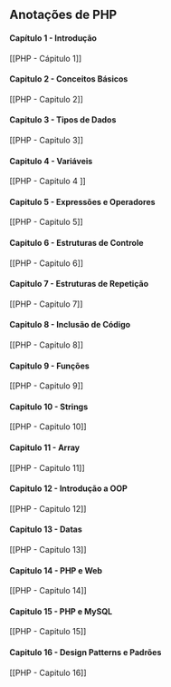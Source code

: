 ## Anotações de PHP

#### Capítulo 1 - Introdução 
[[PHP - Cápitulo 1]]

#### Capitulo 2 - Conceitos Básicos
[[PHP - Capitulo 2]]

#### Capitulo 3 - Tipos de Dados
[[PHP - Capitulo 3]]

#### Capitulo 4 - Variáveis
[[PHP - Capitulo 4 ]]

#### Capitulo 5 - Expressões e Operadores
[[PHP - Capitulo 5]]

#### Capitulo 6  - Estruturas de Controle
[[PHP - Capitulo 6]]

#### Capitulo 7  - Estruturas de Repetição
[[PHP - Capitulo 7]]

#### Capitulo 8  - Inclusão de Código
[[PHP - Capitulo 8]]

#### Capitulo 9 - Funções
[[PHP - Capitulo 9]]

#### Capitulo 10 - Strings
[[PHP - Capitulo 10]]

#### Capitulo 11 - Array
[[PHP - Capitulo 11]]

#### Capitulo 12 - Introdução a OOP
[[PHP - Capitulo 12]]

#### Capitulo 13 - Datas
[[PHP - Capitulo 13]]

#### Capitulo 14 - PHP e Web
[[PHP - Capitulo 14]]

#### Capitulo 15 - PHP e MySQL
[[PHP - Capitulo 15]]

#### Capitulo 16 - Design Patterns e Padrões
[[PHP - Capitulo 16]]

